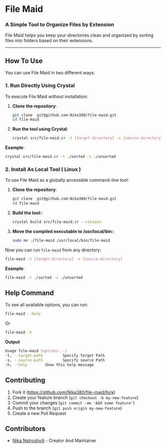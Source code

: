 # File Maid

### A Simple Tool to Organize Files by Extension

File Maid helps you keep your directories clean and organized by sorting files into folders based on their extensions.

---

## How To Use

You can use File Maid in two different ways:

### 1. Run Directly Using Crystal

To execute File Maid without installation:

1. **Clone the repository**:
    ```bash
    git clone  git@github.com:Nika380/file-maid.git
    cd file-maid
    ```

2. **Run the tool using Crystal**:
    ```bash
    crystal src/file-maid.cr -t [target-directory] -s [source-directory]
    ```

**Example**:
```bash
crystal src/file-maid.cr -t ./sorted -s ./unsorted
```

### 2. Install As Local Tool ( Linux )

To use File Maid as a globally accessible command-line tool:

1. **Clone the repository**:
    ```bash
    git clone  git@github.com:Nika380/file-maid.git
    cd file-maid
    ```

2. **Build the tool:**:
    ```bash
    crystal build src/file-maid.cr --release
    ```

3. **Move the compiled executable to /usr/local/bin:**:
    ```bash
    sudo mv ./file-maid /usr/local/bin/file-maid
    ```
Now you can run `file-maid` from any directory:

```bash
file-maid -t [target-directory] -s [source-directory]
```
**Example**:
```bash
file-maid -t ./sorted -s ./unsorted
```

## Help Command

To see all available options, you can run:

```bash
file-maid --help
```
Or 

```bash
file-maid -h
```

**Output**
```sh
Usage file-maid [options...] 
-t, --target-path         Specify Target Path 
-s, --source-path         Specify source Path
-h, --help        Show this help message
```

## Contributing

1. Fork it (<https://github.com/Nika380/file-maid/fork>)
2. Create your feature branch (`git checkout -b my-new-feature`)
3. Commit your changes (`git commit -am 'Add some feature'`)
4. Push to the branch (`git push origin my-new-feature`)
5. Create a new Pull Request

## Contributors

- [Nika Natroshvili](https://github.com/nika380) - Creator And Maintainer